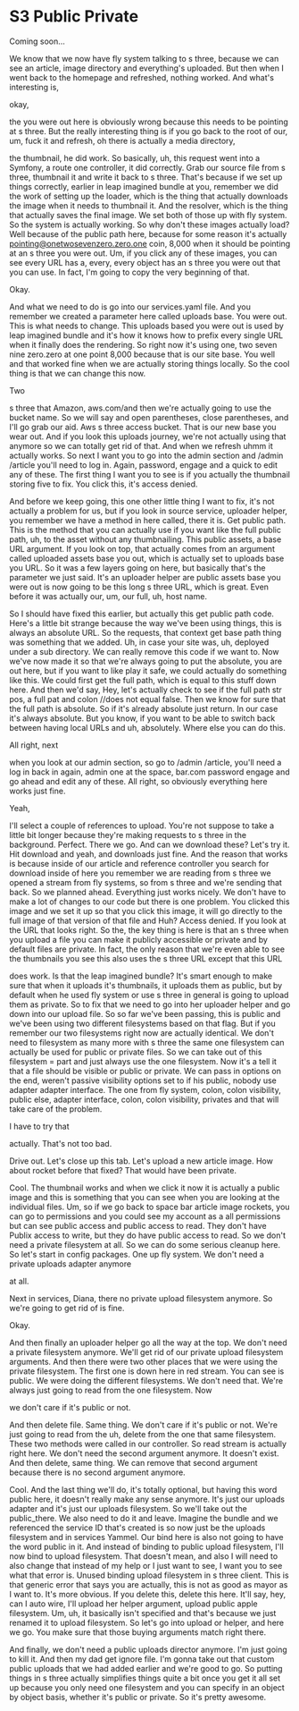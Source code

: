 # S3 Public Private

Coming soon...

We know that we now have fly system talking to s three, because we can see an
article, image directory and everything's uploaded. But then when I went back to the
homepage and refreshed, nothing worked. And what's interesting is,

okay,

the you were out here is obviously wrong because this needs to be pointing at s
three. But the really interesting thing is if you go back to the root of our, um,
fuck it and refresh, oh there is actually a media directory,

the thumbnail, he did work. So basically, uh, this request went into a Symfony, a
route one controller, it did correctly. Grab our source file from s three, thumbnail
it and write it back to s three. That's because if we set up things correctly,
earlier in leap imagined bundle at you, remember we did the work of setting up the
loader, which is the thing that actually downloads the image when it needs to
thumbnail it. And the resolver, which is the thing that actually saves the final
image. We set both of those up with fly system. So the system is actually working. So
why don't these images actually load? Well because of the public path here, because
for some reason it's actually pointing@onetwosevenzero.zero.one coin, 8,000 when it
should be pointing at an s three you were out. Um, if you click any of these images,
you can see every URL has a, every, every object has an s three you were out that you
can use. In fact, I'm going to copy the very beginning of that.

Okay.

And what we need to do is go into our services.yaml file. And you remember we created
a parameter here called uploads base. You were out. This is what needs to change.
This uploads based you were out is used by leap imagined bundle and it's how it knows
how to prefix every single URL when it finally does the rendering. So right now it's
using one, two seven nine zero.zero at one point 8,000 because that is our site base.
You well and that worked fine when we are actually storing things locally. So the
cool thing is that we can change this now.

Two

s three that Amazon, aws.com/and then we're actually going to use the bucket name. So
we will say and open parentheses, close parentheses, and I'll go grab our aid. Aws s
three access bucket. That is our new base you wear out. And if you look this uploads
journey, we're not actually using that anymore so we can totally get rid of that. And
when we refresh uhmm it actually works. So next I want you to go into the admin
section and /admin /article you'll need to log in. Again, password, engage and a
quick to edit any of these. The first thing I want you to see is if you actually the
thumbnail storing five to fix. You click this, it's access denied.

And before we keep going, this one other little thing I want to fix, it's not
actually a problem for us, but if you look in source service, uploader helper, you
remember we have a method in here called, there it is. Get public path. This is the
method that you can actually use if you want like the full public path, uh, to the
asset without any thumbnailing. This public assets, a base URL argument. If you look
on top, that actually comes from an argument called uploaded assets base you out,
which is actually set to uploads base you URL. So it was a few layers going on here,
but basically that's the parameter we just said. It's an uploader helper are public
assets base you were out is now going to be this long s three URL, which is great.
Even before it was actually our, um, our full, uh, host name.

So I should have fixed this earlier, but actually this get public path code. Here's a
little bit strange because the way we've been using things, this is always an
absolute URL. So the requests, that context get base path thing was something that we
added. Uh, in case your site was, uh, deployed under a sub directory. We can really
remove this code if we want to. Now we've now made it so that we're always going to
put the absolute, you are out here, but if you want to like play it safe, we could
actually do something like this. We could first get the full path, which is equal to
this stuff down here. And then we'd say, Hey, let's actually check to see if the full
path str pos, a full pat and colon //does not equal false. Then we know for sure that
the full path is absolute. So if it's already absolute just return. In our case it's
always absolute. But you know, if you want to be able to switch back between having
local URLs and uh, absolutely. Where else you can do this.

All right, next

when you look at our admin section, so go to /admin /article, you'll need a log in
back in again, admin one at the space, bar.com password engage and go ahead and edit
any of these. All right, so obviously everything here works just fine.

Yeah,

I'll select a couple of references to upload. You're not suppose to take a little bit
longer because they're making requests to s three in the background. Perfect. There
we go. And can we download these? Let's try it. Hit download and yeah, and downloads
just fine. And the reason that works is because inside of our article and reference
controller you search for download inside of here you remember we are reading from s
three we opened a stream from fly systems, so from s three and we're sending that
back. So we planned ahead. Everything just works nicely. We don't have to make a lot
of changes to our code but there is one problem. You clicked this image and we set it
up so that you click this image, it will go directly to the full image of that
version of that file and Huh? Access denied. If you look at the URL that looks right.
So the, the key thing is here is that an s three when you upload a file you can make
it publicly accessible or private and by default files are private. In fact, the only
reason that we're even able to see the thumbnails you see this also uses the s three
URL except that this URL

does work. Is that the leap imagined bundle? It's smart enough to make sure that when
it uploads it's thumbnails, it uploads them as public, but by default when he used
fly system or use s three in general is going to upload them as private. So to fix
that we need to go into her uploader helper and go down into our upload file. So so
far we've been passing, this is public and we've been using two different filesystems
based on that flag. But if you remember our two filesystems right now are actually
identical. We don't need to filesystem as many more with s three the same one
filesystem can actually be used for public or private files. So we can take out of
this filesystem = part and just always use the one filesystem. Now it's a tell it
that a file should be visible or public or private. We can pass in options on the
end, weren't passive visibility options set to if his public, nobody use adapter
adapter interface. The one from fly system, colon, colon visibility, public else,
adapter interface, colon, colon visibility, privates and that will take care of the
problem.

I have to try that

actually. That's not too bad.

Drive out. Let's close up this tab. Let's upload a new article image. How about
rocket before that fixed? That would have been private.

Cool. The thumbnail works and when we click it now it is actually a public image and
this is something that you can see when you are looking at the individual files. Um,
so if we go back to space bar article image rockets, you can go to permissions and
you could see my account as a all permissions but can see public access and public
access to read. They don't have Publix access to write, but they do have public
access to read. So we don't need a private filesystem at all. So we can do some
serious cleanup here. So let's start in config packages. One up fly system. We don't
need a private uploads adapter anymore

at all.

Next in services, Diana, there no private upload filesystem anymore. So we're going
to get rid of is fine.

Okay.

And then finally an uploader helper go all the way at the top. We don't need a
private filesystem anymore. We'll get rid of our private upload filesystem arguments.
And then there were two other places that we were using the private filesystem. The
first one is down here in red stream. You can see is public. We were doing the
different filesystems. We don't need that. We're always just going to read from the
one filesystem. Now

we don't care if it's public or not.

And then delete file. Same thing. We don't care if it's public or not. We're just
going to read from the uh, delete from the one that same filesystem. These two
methods were called in our controller. So read stream is actually right here. We
don't need the second argument anymore. It doesn't exist. And then delete, same
thing. We can remove that second argument because there is no second argument
anymore.

Cool. And the last thing we'll do, it's totally optional, but having this word public
here, it doesn't really make any sense anymore. It's just our uploads adapter and
it's just our uploads filesystem. So we'll take out the public_there. We also need to
do it and leave. Imagine the bundle and we referenced the service ID that's created
is so now just be the uploads filesystem and in services Yammel. Our bind here is
also not going to have the word public in it. And instead of binding to public upload
filesystem, I'll now bind to upload filesystem. That doesn't mean, and also I will
need to also change that instead of my help or I just want to see, I want you to see
what that error is. Unused binding upload filesystem in s three client. This is that
generic error that says you are actually, this is not as good as mayor as I want to.
It's more obvious. If you delete this, delete this here. It'll say, hey, can I auto
wire, I'll upload her helper argument, upload public apple filesystem. Um, uh, it
basically isn't specified and that's because we just renamed it to upload filesystem.
So let's go into upload or helper, and here we go. You make sure that those buying
arguments match right there.

And finally, we don't need a public uploads director anymore. I'm just going to kill
it. And then my dad get ignore file. I'm gonna take out that custom public uploads
that we had added earlier and we're good to go. So putting things in s three actually
simplifies things quite a bit once you get it all set up because you only need one
filesystem and you can specify in an object by object basis, whether it's public or
private. So it's pretty awesome.